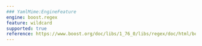 ```yaml
---
### YamlMime:EngineFeature
engine: boost.regex
feature: wildcard
supported: true
reference: https://www.boost.org/doc/libs/1_76_0/libs/regex/doc/html/boost_regex/syntax/perl_syntax.html#boost_regex.syntax.perl_syntax.wildcard
---
```

